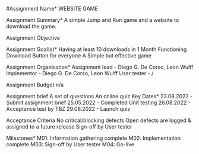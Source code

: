 #Assignment Name*
WEBSITE GAME

Assignment Summary*
A simple Jump and Run game and a website to download the game.

Assignment Objective


Assignment Goal(s)*
Having at least 10 downloads in 1 Month
Functioning Download Button for everyone
A Simple but effective game

Assignment Organisation*
Assignment lead - Diego G. De Corso, Leon Wulff
Implementor - Diego G. De Corso, Leon Wulff
User tester - /

Assignment Budget
n/a

Assignment brief
A set of questions
An online quiz
Key Dates*
23.08.2022 - Submit assignment brief
25.05.2022 - Completed Unit testing
26.08.2022 - Acceptance test by TBZ
29.08.2022 - Launch quiz

Acceptance Criteria
No critical/blocking defects
Open defects are logged & assigned to a future release
Sign-off by User tester



Milestones*
M01: Information gathering complete
M02: Implementation complete
M03: Sign-off by User tester
M04: Go-live



